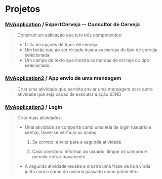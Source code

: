 # Projetos


### [MyApplication](MyApplication/) / ExpertCerveja -- Consultor de Cerveja

>Construir um aplicação que terá três componentes:
>- Lista de opções de tipos de cerveja
>- Um botão que ao ser clicado busca as marcas do tipo de cerveja selecionada
>- Um campo de texto que mostra as marcas de cerveja do tipo selecionado

### [MyApplication2](MyApplication/) / App envio de uma mensagem

>Criar uma atividade que permita enviar uma mensagem para outra atividade
que seja capaz de executar a ação SEND

### [MyApplication3](MyApplication/) /  Login

> Criar duas atividades:
> 
> - Uma atividade se comporta como uma tela de login (usuário e senha), Deve-se verificar os dados
> 
>   1. Se correto: enviar para a segunda atividade
> 
>   2. Caso contrário: informar ao usuário, limpar os campos e permitir entrar novamente
> 
> - A segunda atividade recebe e mostra uma frase de boa vinda junto com o nome do
usuário passado como parâmetro
